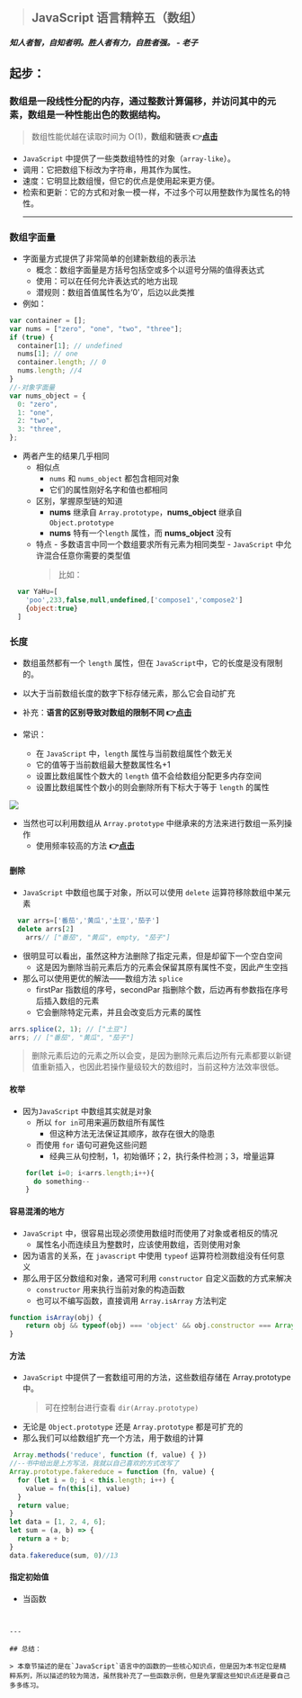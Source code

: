 > ## JavaScript 语言精粹五（数组）

##### 知人者智，自知者明。胜人者有力，自胜者强。 - 老子

## 起步：

### 数组是一段线性分配的内存，通过整数计算偏移，并访问其中的元素，数组是一种性能出色的数据结构。

> 数组性能优越在读取时间为 O(1)，**数组和链表 👉[点击](https://juejin.cn/post/6869210557807853575)**

- `JavaScript` 中提供了一些类数组特性的对象（`array-like`）。
- 调用：它把数组下标改为字符串，用其作为属性。
- 速度：它明显比数组慢，但它的优点是使用起来更方便。
- 检索和更新：它的方式和对象一模一样，不过多个可以用整数作为属性名的特性。
  ***

### 数组字面量

- 字面量方式提供了非常简单的创建新数组的表示法
  - 概念：数组字面量是方括号包括空或多个以逗号分隔的值得表达式
  - 使用：可以在任何允许表达式的地方出现
  - 潜规则：数组首值属性名为‘0’，后边以此类推
- 例如：

```javascript
var container = [];
var nums = ["zero", "one", "two", "three"];
if (true) {
  container[1]; // undefined
  nums[1]; // one
  container.length; // 0
  nums.length; //4
}
//-对象字面量
var nums_object = {
  0: "zero",
  1: "one",
  2: "two",
  3: "three",
};
```

- 两者产生的结果几乎相同
  - 相似点
    - `nums` 和 `nums_object` 都包含相同对象
    - 它们的属性刚好名字和值也都相同
  - 区别，掌握原型链的知道
    - **nums** 继承自 `Array.prototype`，**nums_object** 继承自 `Object.prototype`
    - **nums** 特有一个`length` 属性，而 **nums_object** 没有
  - 特点 - 多数语言中同一个数组要求所有元素为相同类型 - `JavaScript` 中允许混合任意你需要的类型值
    > 比如：

```javascript
  var YaHu=[
    'poo',233,false,null,undefined,['compose1','compose2']
    {object:true}
  ]
```

### 长度

- 数组虽然都有一个 `length` 属性，但在 `JavaScript`中，它的长度是没有限制的。
- 以大于当前数组长度的数字下标存储元素，那么它会自动扩充
- 补充：**语言的区别导致对数组的限制不同 👉[点击](https://juejin.cn/post/6869210557807853575)**

- 常识：
  - 在 `JavaScript` 中，`length` 属性与当前数组属性个数无关
  - 它的值等于当前数组最大整数属性名+1
  - 设置比数组属性个数大的 `length` 值不会给数组分配更多内存空间
  - 设置比数组属性个数小的则会删除所有下标大于等于 `length` 的属性

![](https://p1-juejin.byteimg.com/tos-cn-i-k3u1fbpfcp/41e09f9fe4a3443a88edec8f6f00f553~tplv-k3u1fbpfcp-watermark.image)

- 当然也可以利用数组从 `Array.prototype` 中继承来的方法来进行数组一系列操作
  - 使用频率较高的方法 **👉[点击](https://www.xipengheng.cn/?cat=24)**

#### 删除

- `JavaScript` 中数组也属于对象，所以可以使用 `delete` 运算符移除数组中某元素

```JavaScript
  var arrs=['番茄','黄瓜','土豆','茄子']
  delete arrs[2]
    arrs// ["番茄", "黄瓜", empty, "茄子"]
```

- 很明显可以看出，虽然这种方法删除了指定元素，但是却留下一个空白空间
  - 这是因为删除当前元素后方的元素会保留其原有属性不变，因此产生空挡
- 那么可以使用更优的解法——数组方法 `splice`
  - firstPar 指数组的序号，secondPar 指删除个数，后边再有参数指在序号后插入数组的元素
  - 它会删除特定元素，并且会改变后方元素的属性

```javascript
arrs.splice(2, 1); // ["土豆"]
arrs; // ["番茄", "黄瓜", "茄子"]
```

> 删除元素后边的元素之所以会变，是因为删除元素后边所有元素都要以新键值重新插入，也因此若操作量级较大的数组时，当前这种方法效率很低。

#### 枚举

- 因为`JavaScript` 中数组其实就是对象
  - 所以 `for in`可用来遍历数组所有属性
    - 但这种方法无法保证其顺序，故存在很大的隐患
  - 而使用 `for` 语句可避免这些问题
    - 经典三从句控制，1，初始循环；2，执行条件检测；3，增量运算

```javascript
    for(let i=0; i<arrs.length;i++){
      do something--
    }
```

#### 容易混淆的地方

- `JavaScript` 中，很容易出现必须使用数组时而使用了对象或者相反的情况
  - 属性名小而连续且为整数时，应该使用数组，否则使用对象
- 因为语言的关系，在 `javascript` 中使用 `typeof` 运算符检测数组没有任何意义
- 那么用于区分数组和对象，通常可利用 `constructor` 自定义函数的方式来解决
  - `constructor` 用来执行当前对象的构造函数
  - 也可以不编写函数，直接调用 `Array.isArray` 方法判定

```JavaScript
function isArray(obj) {
    return obj && typeof(obj) === 'object' && obj.constructor === Array
}
```

#### 方法

- `JavaScript` 中提供了一套数组可用的方法，这些数组存储在 Array.prototype 中。
  > 可在控制台进行查看 `dir(Array.prototype)`
- 无论是 `Object.prototype` 还是 `Array.prototype` 都是可扩充的
- 那么我们可以给数组扩充一个方法，用于数组的计算

```JavaScript
 Array.methods('reduce', function (f, value) { })
//--书中给出是上方写法，我就以自己喜欢的方式改写了
Array.prototype.fakereduce = function (fn, value) {
  for (let i = 0; i < this.length; i++) {
    value = fn(this[i], value)
  }
  return value;
}
let data = [1, 2, 4, 6];
let sum = (a, b) => {
  return a + b;
}
data.fakereduce(sum, 0)//13
```

#### 指定初始值

- 当函数

```javascript

```

```

---

## 总结：

> 本章节描述的是在`JavaScript`语言中的函数的一些核心知识点，但是因为本书定位是精粹系列，所以描述的较为简洁，虽然我补充了一些函数示例，但是先掌握这些知识点还是要自己多多练习。
```
